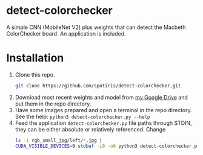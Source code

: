 # detect-colorchecker
A simple CNN (MobileNet V2) plus weights that can detect the Macbeth ColorChecker board. An application is included.


# Installation
  1. Clone this repo.
     ```bash
     git clone https://github.com/spotiris/detect-colorchecker.git
     ```
  2. Download most recent weights and model from [my Google Drive](https://drive.google.com/drive/folders/11a3E-iGnK58EzHz_RDyqr-pu12q9jsgf?usp=sharing) and put them in the repo directory.
  3. Have some images prepared and open a terminal in the repo directory. 
     See the help: `python3 detect-colorchecker.py --help`
  4. Feed the application `detect-colorchecker.py` file paths through STDIN, they can be either absolute or relatively referenced. Change 
     ```bash
     ls -1 rgb_small_jpg/left/*.jpg |
     CUDA_VISIBLE_DEVICES=0 stdbuf -i0 -o0 python3 detect-colorchecker.py . --batch-size 50
     ```
    
